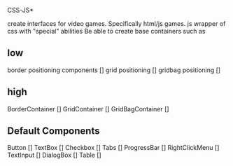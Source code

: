 CSS-JS*

create interfaces for video games. Specifically html/js games.
js wrapper of css with "special" abilities
Be able to create base containers such as 

low
--------------------------------
border positioning components []
grid positioning []
gridbag positioning []

high
--------------------------------
BorderContainer []
GridContainer []
GridBagContainer []

Default Components
------------------------
Button []
TextBox []
Checkbox []
Tabs []
ProgressBar []
RightClickMenu []
TextInput []
DialogBox []
Table []

